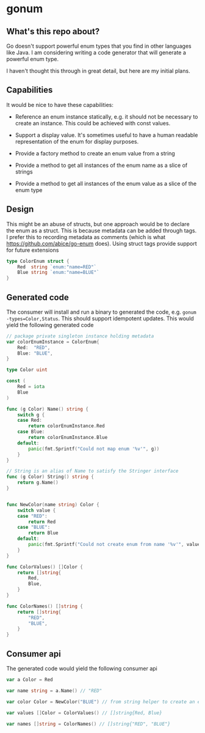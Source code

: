 # gonum

## What's this repo about?

Go doesn't support powerful enum types that you find in other languages like Java. I am considering writing a code generator that will generate a powerful enum type.

I haven't thought this through in great detail, but here are my initial plans.

## Capabilities

It would be nice to have these capabilities:

* Reference an enum instance statically, e.g. it should not be necessary to create an instance. This could be achieved with const values.

* Support a display value. It's sometimes useful to have a human readable representation of the enum for display purposes.

* Provide a factory method to create an enum value from a string

* Provide a method to get all instances of the enum name as a slice of strings

* Provide a method to get all instances of the enum value as a slice of the enum type

## Design

This might be an abuse of structs, but one approach would be to declare the enum as a struct. This is because metadata can be added through tags. I prefer this to recording metadata as comments (which is what https://github.com/abice/go-enum does). Using struct tags provide support for future extensions

```go
type ColorEnum struct {
	Red  string `enum:"name=RED"`
	Blue string `enum:"name=BLUE"`
}
```

## Generated code

The consumer will install and run a binary to generated the code, e.g. `gonum -types=Color,Status`. This should support idempotent updates. This would yield the following generated code

```go
// package private singleton instance holding metadata
var colorEnumInstance = ColorEnum{
	Red:  "RED",
	Blue: "BLUE",
}

type Color uint

const (
	Red = iota
	Blue
)

func (g Color) Name() string {
	switch g {
	case Red:
		return colorEnumInstance.Red
	case Blue:
		return colorEnumInstance.Blue
	default:
		panic(fmt.Sprintf("Could not map enum '%v'", g))
	}
}

// String is an alias of Name to satisfy the Stringer interface
func (g Color) String() string {
	return g.Name()
}


func NewColor(name string) Color {
	switch value {
	case "RED":
		return Red
	case "BLUE":
		return Blue
	default:
		panic(fmt.Sprintf("Could not create enum from name '%v'", value))
	}
}

func ColorValues() []Color {
	return []string{
		Red,
		Blue,
	}
}

func ColorNames() []string {
	return []string{
		"RED",
		"BLUE",
	}
}
```

## Consumer api

The generated code would yield the following consumer api

```go
var a Color = Red

var name string = a.Name() // "RED"

var color Color = NewColor("BLUE") // from string helper to create an enum

var values []Color = ColorValues() // []string{Red, Blue}

var names []string = ColorNames() // []string{"RED", "BLUE"}
```
